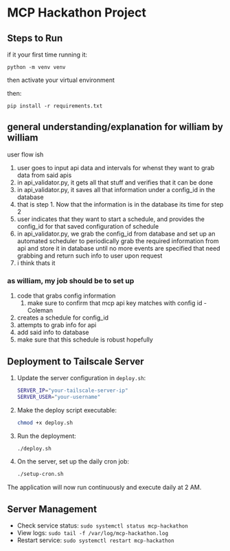 # MCP Hackathon Project

## Steps to Run

if it your first time running it:

```
python -m venv venv
```

then activate your virtual environment

then:

```
pip install -r requirements.txt
```

## general understanding/explanation for william by william

user flow ish

1. user goes to input api data and intervals for whenst they want to grab data from said apis
2. in api_validator.py, it gets all that stuff and verifies that it can be done
3. in api_validator.py, it saves all that information under a config_id in the database
4. that is step 1. Now that the information is in the database its time for step 2
5. user indicates that they want to start a schedule, and provides the config_id for that saved configuration of schedule
6. in api_validator.py, we grab the config_id from database and set up an automated scheduler to periodically grab the required information from api and store it in database until no more events are specified that need grabbing and return such info to user upon request
7. i think thats it

### as william, my job should be to set up

1. code that grabs config information
   1. make sure to confirm that mcp api key matches with config id - Coleman
2. creates a schedule for config_id
3. attempts to grab info for api
4. add said info to database
5. make sure that this schedule is robust hopefully

## Deployment to Tailscale Server

1. Update the server configuration in `deploy.sh`:

   ```bash
   SERVER_IP="your-tailscale-server-ip"
   SERVER_USER="your-username"
   ```

2. Make the deploy script executable:

   ```bash
   chmod +x deploy.sh
   ```

3. Run the deployment:

   ```bash
   ./deploy.sh
   ```

4. On the server, set up the daily cron job:

   ```bash
   ./setup-cron.sh
   ```

The application will now run continuously and execute daily at 2 AM.

## Server Management

- Check service status: `sudo systemctl status mcp-hackathon`
- View logs: `sudo tail -f /var/log/mcp-hackathon.log`
- Restart service: `sudo systemctl restart mcp-hackathon`

